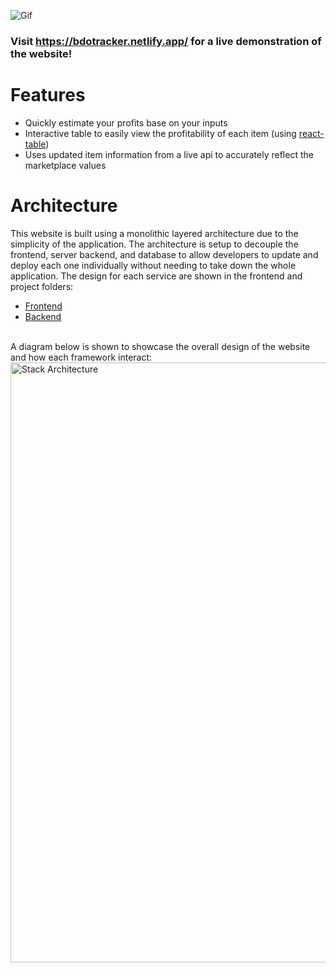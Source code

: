 ![Gif](https://postimg.cc/yJwbwVm0)



### Visit https://bdotracker.netlify.app/ for a live demonstration of the website! 


# Features
* Quickly estimate your profits base on your inputs
* Interactive table to easily view the profitability of each item (using [react-table](https://github.com/tannerlinsley/react-table))
* Uses updated item information from a live api to accurately reflect the marketplace values


# Architecture
This website is built using a monolithic layered architecture due to the simplicity of the application. The architecture is setup to decouple the frontend, server backend, and database to allow developers to update and deploy each one individually without needing to take down the whole application. The design for each service are shown in the frontend and project folders:
* [Frontend](/frontend/README.md)
* [Backend](/project/README.md)


<br/>A diagram below is shown to showcase the overall design of the website and how each framework interact:
<img src="https://postimg.cc/XrYm51NB" alt="Stack Architecture" width="960px" height=""/>